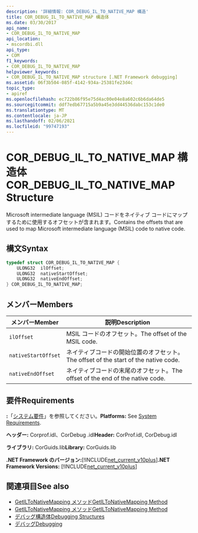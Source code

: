 ```yaml
---
description: '詳細情報: COR_DEBUG_IL_TO_NATIVE_MAP 構造'
title: COR_DEBUG_IL_TO_NATIVE_MAP 構造体
ms.date: 03/30/2017
api_name:
- COR_DEBUG_IL_TO_NATIVE_MAP
api_location:
- mscordbi.dll
api_type:
- COM
f1_keywords:
- COR_DEBUG_IL_TO_NATIVE_MAP
helpviewer_keywords:
- COR_DEBUG_IL_TO_NATIVE_MAP structure [.NET Framework debugging]
ms.assetid: 06f3b504-085f-4142-934a-25381fe23d4c
topic_type:
- apiref
ms.openlocfilehash: ec722b86f95e75d4ac00e04e8a602c6b6da64de5
ms.sourcegitcommit: ddf7edb67715a5b9a45e3dd44536dabc153c1de0
ms.translationtype: MT
ms.contentlocale: ja-JP
ms.lasthandoff: 02/06/2021
ms.locfileid: "99747193"
---
```

# <a name="cor_debug_il_to_native_map-structure"></a><span data-ttu-id="91591-103">COR_DEBUG_IL_TO_NATIVE_MAP 構造体</span><span class="sxs-lookup"><span data-stu-id="91591-103">COR_DEBUG_IL_TO_NATIVE_MAP Structure</span></span>

<span data-ttu-id="91591-104">Microsoft intermediate language (MSIL) コードをネイティブ コードにマップするために使用するオフセットが含まれます。</span><span class="sxs-lookup"><span data-stu-id="91591-104">Contains the offsets that are used to map Microsoft intermediate language (MSIL) code to native code.</span></span>  
  
## <a name="syntax"></a><span data-ttu-id="91591-105">構文</span><span class="sxs-lookup"><span data-stu-id="91591-105">Syntax</span></span>  
  
```cpp  
typedef struct COR_DEBUG_IL_TO_NATIVE_MAP {  
    ULONG32  ilOffset;  
    ULONG32  nativeStartOffset;  
    ULONG32  nativeEndOffset;  
} COR_DEBUG_IL_TO_NATIVE_MAP;  
```  
  
## <a name="members"></a><span data-ttu-id="91591-106">メンバー</span><span class="sxs-lookup"><span data-stu-id="91591-106">Members</span></span>  
  
|<span data-ttu-id="91591-107">メンバー</span><span class="sxs-lookup"><span data-stu-id="91591-107">Member</span></span>|<span data-ttu-id="91591-108">説明</span><span class="sxs-lookup"><span data-stu-id="91591-108">Description</span></span>|  
|------------|-----------------|  
|`ilOffset`|<span data-ttu-id="91591-109">MSIL コードのオフセット。</span><span class="sxs-lookup"><span data-stu-id="91591-109">The offset of the MSIL code.</span></span>|  
|`nativeStartOffset`|<span data-ttu-id="91591-110">ネイティブコードの開始位置のオフセット。</span><span class="sxs-lookup"><span data-stu-id="91591-110">The offset of the start of the native code.</span></span>|  
|`nativeEndOffset`|<span data-ttu-id="91591-111">ネイティブコードの末尾のオフセット。</span><span class="sxs-lookup"><span data-stu-id="91591-111">The offset of the end of the native code.</span></span>|  
  
## <a name="requirements"></a><span data-ttu-id="91591-112">要件</span><span class="sxs-lookup"><span data-stu-id="91591-112">Requirements</span></span>  

 <span data-ttu-id="91591-113">**:**「[システム要件](../../get-started/system-requirements.md)」を参照してください。</span><span class="sxs-lookup"><span data-stu-id="91591-113">**Platforms:** See [System Requirements](../../get-started/system-requirements.md).</span></span>  
  
 <span data-ttu-id="91591-114">**ヘッダー:** Corprof.idl、CorDebug .idl</span><span class="sxs-lookup"><span data-stu-id="91591-114">**Header:** CorProf.idl, CorDebug.idl</span></span>  
  
 <span data-ttu-id="91591-115">**ライブラリ:** CorGuids.lib</span><span class="sxs-lookup"><span data-stu-id="91591-115">**Library:** CorGuids.lib</span></span>  
  
 <span data-ttu-id="91591-116">**.NET Framework のバージョン:**[!INCLUDE[net_current_v10plus](../../../../includes/net-current-v10plus-md.md)]</span><span class="sxs-lookup"><span data-stu-id="91591-116">**.NET Framework Versions:** [!INCLUDE[net_current_v10plus](../../../../includes/net-current-v10plus-md.md)]</span></span>  
  
## <a name="see-also"></a><span data-ttu-id="91591-117">関連項目</span><span class="sxs-lookup"><span data-stu-id="91591-117">See also</span></span>

- [<span data-ttu-id="91591-118">GetILToNativeMapping メソッド</span><span class="sxs-lookup"><span data-stu-id="91591-118">GetILToNativeMapping Method</span></span>](../profiling/icorprofilerinfo-getiltonativemapping-method.md)
- [<span data-ttu-id="91591-119">GetILToNativeMapping メソッド</span><span class="sxs-lookup"><span data-stu-id="91591-119">GetILToNativeMapping Method</span></span>](icordebugcode-getiltonativemapping-method.md)
- [<span data-ttu-id="91591-120">デバッグ構造体</span><span class="sxs-lookup"><span data-stu-id="91591-120">Debugging Structures</span></span>](debugging-structures.md)
- [<span data-ttu-id="91591-121">デバッグ</span><span class="sxs-lookup"><span data-stu-id="91591-121">Debugging</span></span>](index.md)
